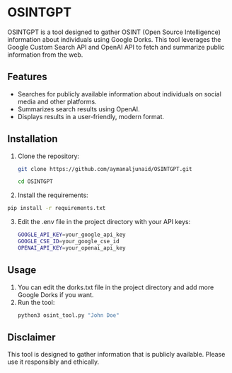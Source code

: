 # OSINTGPT
OSINTGPT is a tool designed to gather OSINT (Open Source Intelligence) information about individuals using Google Dorks. This tool leverages the Google Custom Search API and OpenAI API to fetch and summarize public information from the web.

## Features

- Searches for publicly available information about individuals on social media and other platforms.
- Summarizes search results using OpenAI.
- Displays results in a user-friendly, modern format.

## Installation

1. Clone the repository:
   ```bash
   git clone https://github.com/aymanaljunaid/OSINTGPT.git
   ```
   ```bash
   cd OSINTGPT
   ```

2. Install the requirements:
  ```bash
  pip install -r requirements.txt
  ```

3. Edit the .env file in the project directory with your API keys:
   ```bash
   GOOGLE_API_KEY=your_google_api_key
   GOOGLE_CSE_ID=your_google_cse_id
   OPENAI_API_KEY=your_openai_api_key
   ```

## Usage

1. You can edit the dorks.txt file in the project directory and add more Google Dorks if you want.
2. Run the tool:
   ```bash
   python3 osint_tool.py "John Doe"
   ```

## Disclaimer

This tool is designed to gather information that is publicly available. Please use it responsibly and ethically.
